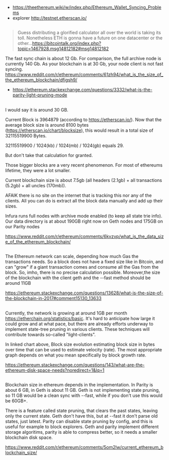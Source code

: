 - https://theethereum.wiki/w/index.php/Ethereum_Wallet_Syncing_Problems
- explorer http://testnet.etherscan.io/

##

>Guess distributing a glorified calculator all over the world is taking its toll. Nonetheless ETH is gonna have a future on one datacenter or the other...https://bitcointalk.org/index.php?topic=1467928.msg14812182#msg14812182

The fast sync chain is about 12 Gb. For comparison, the full archive node is currently 140 Gb.
As your blockchain is at 30 Gb, your node client is not fast syncing.
https://www.reddit.com/r/ethereum/comments/61zh94/what_is_the_size_of_the_ethereum_blockchain/dfigsh9/

- https://ethereum.stackexchange.com/questions/3332/what-is-the-parity-light-pruning-mode

##

I would say it is around 30 GB.

Current Block is 3964879 (according to https://etherscan.io/). Now that the average block size is around 8100 bytes (https://etherscan.io/chart/blocksize), this would result in a total size of 32115519900 Bytes.

32115519900 / 1024(kb) / 1024(mb) / 1024(gb) equals 29.

But don't take that calculation for granted.

Those bigger blocks are a very recent phenomenon. For most of ethereums lifetime, they were a lot smaller.


Current blockchain size is about 7.5gb (all headers (2.1gb) + all transactions (5.2gb) + all uncles (170mb)).

AFAIK there is no site on the internet that is tracking this nor any of the clients. All you can do is extract all the block data manually and add up their sizes.


Infura runs full nodes with archive mode enabled (to keep all state trie info). Our data directory is at about 190GB right now on Geth nodes and 175GB on our Parity nodes

https://www.reddit.com/r/ethereum/comments/6kvzvp/what_is_the_data_size_of_the_ethereum_blockchain/

##

The Ethereum network can scale, depending how much Gas the transactions needs. So a block does not have a fixed size like in Bitcoin, and can "grow" if a giant transaction comes and consume all the Gas from the block. So, imho, there is no precise calculation possible. Moreover,the size of the blockchain with the client geth and the --fast method should be around 11GB

https://ethereum.stackexchange.com/questions/13628/what-is-the-size-of-the-blockchain-in-2017#comment15130_13633

##

Currently, the network is growing at around 1GB per month https://etherchain.org/statistics/basic. It's hard to anticipate how large it could grow and at what pace, but there are already efforts underway to implement state-tree pruning in various clients. These techniques will contribute towards so-called "light-clients".

In linked chart above, Block size evolution estimating block size in bytes over time that can be used to estimate velocity (rate). The most appropriate graph depends on what you mean specifically by block growth rate.

https://ethereum.stackexchange.com/questions/143/what-are-the-ethereum-disk-space-needs?noredirect=1&lq=1

##

Blockchain size in ethereum depends in the implementation. In Parity is about 6 GB, in Geth is about 11 GB. Geth is not implementing state pruning, so 11 GB would be a clean sync with --fast, while if you don't use this would be 60GB+.

There is a feature called state pruning, that clears the past states, leaving only the current state. Geth don't have this, but at --fast it don't parse old states, just latest. Parity can disable state pruning by config, and this is useful for example to block explorers. Geth and parity implement different storage algoritims, parity is able to compress better, so it needs a smaller blockchain disk space.

https://www.reddit.com/r/ethereum/comments/5om2lw/current_ethereum_blockchain_size/
